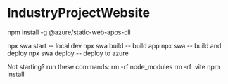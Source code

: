 # IndustryProjectWebsite

npm install -g @azure/static-web-apps-cli  

npx swa start -- local dev
npx swa build -- build app
npx swa -- build and deploy
npx swa deploy -- deploy to azure

Not starting? run these commands:
rm -rf node_modules
rm -rf .vite
npm install